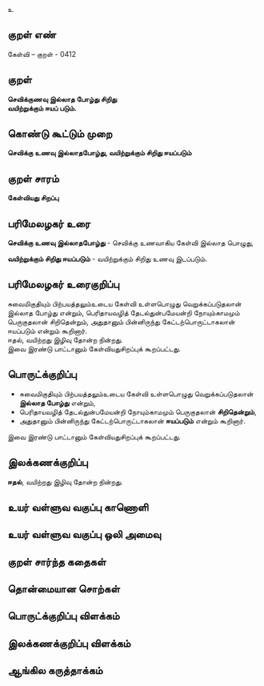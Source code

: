 உ

## குறள் எண் 

கேள்வி – குறள் - 0412  

## குறள் 

**செவிக்குணவு இல்லாத போழ்து சிறிது  
வயிற்றுக்கும் ஈயப் படும்.**

## கொண்டு கூட்டும் முறை

**செவிக்கு உணவு இல்லாதபோழ்து, வயிற்றுக்கும் சிறிது ஈயப்படும்**

## குறள் சாரம் 

**கேள்வியது சிறப்பு**  

## பரிமேலழகர் உரை

**செவிக்கு உணவு இல்லாதபோழ்து** - செவிக்கு உணவாகிய கேள்வி இல்லாத பொழுது,  

**வயிற்றுக்கும் சிறிது ஈயப்படும்** - வயிற்றுக்கும் சிறிது உணவு இடப்படும். 

## பரிமேலழகர் உரைகுறிப்பு   

சுவைமிகுதியும் பிற்பயத்தலும்உடைய கேள்வி உள்ளபொழுது வெறுக்கப்படுதலான் இல்லாத போழ்து என்றும், பெரிதாயவழித் தேடல்துன்பமேயன்றி நோயும்காமமும் பெருகுதலான் சிறிதென்றும், அதுதானும் பின்னிருந்து கேட்டற்பொருட்டாகலான் ஈயப்படும் என்றும் கூறினார்.  
ஈதல், வயிற்றது இழிவு தோன்ற நின்றது.  
இவை இரண்டு பாட்டானும் கேள்வியதுசிறப்புக் கூறப்பட்டது.    

## பொருட்க்குறிப்பு 

* சுவைமிகுதியும் பிற்பயத்தலும்உடைய கேள்வி உள்ளபொழுது வெறுக்கப்படுதலான் **இல்லாத போழ்து** என்றும்,  
* பெரிதாயவழித் தேடல்துன்பமேயன்றி நோயும்காமமும் பெருகுதலான் **சிறிதென்றும்**,  
* அதுதானும் பின்னிருந்து கேட்டற்பொருட்டாகலான் **ஈயப்படும்** என்றும் கூறினார்.    

இவை இரண்டு பாட்டானும் கேள்வியதுசிறப்புக் கூறப்பட்டது.    

## இலக்கணக்குறிப்பு  

**ஈதல்**, வயிற்றது இழிவு தோன்ற நின்றது.  

## உயர் வள்ளுவ வகுப்பு காணொளி


## உயர் வள்ளுவ வகுப்பு ஒலி அமைவு 

 
## குறள் சார்ந்த கதைகள் 


## தொன்மையான சொற்கள்


## பொருட்க்குறிப்பு விளக்கம்


## இலக்கணக்குறிப்பு விளக்கம்


## ஆங்கில கருத்தாக்கம் 


